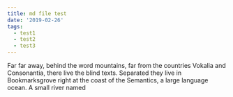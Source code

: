 ```yaml
---
title: md file test
date: '2019-02-26'
tags:
  - test1
  - test2
  - test3
---
```


Far far away, behind the word mountains, far from the countries Vokalia and
Consonantia, there live the blind texts. Separated they live in Bookmarksgrove
right at the coast of the Semantics, a large language ocean. A small river named
